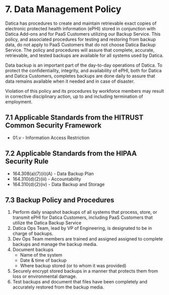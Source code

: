 # 7. Data Management Policy

Datica has procedures to create and maintain retrievable exact copies of electronic protected health information (ePHI) stored in conjunction with Datica Add-ons and for PaaS Customers utilizing our Backup Service. This policy, and associated procedures for testing and restoring from backup data, do not apply to PaaS Customers that do not choose Datica Backup Service. The policy and procedures will assure that complete, accurate, retrievable, and tested backups are available for all systems used by Datica.

Data backup is an important part of the day-to-day operations of Datica. To protect the confidentiality, integrity, and availability of ePHI, both for Datica and Datica Customers, completes backups are done daily to assure that data remains available when it needed and in case of disaster.

Violation of this policy and its procedures by workforce members may result in corrective disciplinary action, up to and including termination of employment.

## 7.1 Applicable Standards from the HITRUST Common Security Framework

* 01.v - Information Access Restriction

## 7.2 Applicable Standards from the HIPAA Security Rule

* 164.308(a)(7)(ii)(A) - Data Backup Plan
* 164.310(d)(2)(iii) - Accountability
* 164.310(d)(2)(iv) - Data Backup and Storage

## 7.3 Backup Policy and Procedures

1. Perform daily snapshot backups of all systems that process, store, or transmit ePHI for Datica Customers, including PaaS Customers that utilize the Datica Backup Service
2. Datica Ops Team, lead by VP of Engineering, is designated to be in charge of backups.
3. Dev Ops Team members are trained and assigned assigned to complete backups and manage the backup media.
4. Document backups
	* Name of the system
	* Date & time of backup
	* Where backup stored (or to whom it was provided)
5. Securely encrypt stored backups in a manner that protects them from loss or environmental damage.
6. Test backups and document that files have been completely and accurately restored from the backup media.
